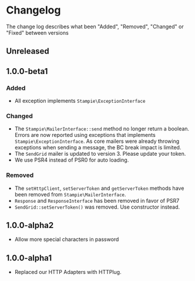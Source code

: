 # Changelog

The change log describes what been "Added", "Removed", "Changed" or "Fixed" between versions

## Unreleased

## 1.0.0-beta1 

### Added

- All exception implements `Stampie\ExceptionInterface`

### Changed

- The `Stampie\MailerInterface::send` method no longer return a boolean. Errors are now reported using exceptions that implements `Stampie\ExceptionInterface`. As core mailers were already throwing exceptions when sending a message, the BC break impact is limited.
- The `SendGrid` mailer is updated to version 3. Please update your token.
- We use PSR4 instead of PSR0 for auto loading.

### Removed

- The `setHttpClient`, `setServerToken` and `getServerToken` methods have been removed from `Stampie\MailerInterface`.
- `Response` and `ResponseInterface` has been removed in favor of PSR7
- `SendGrid::setServerToken()` was removed. Use constructor instead.

## 1.0.0-alpha2

- Allow more special characters in password

## 1.0.0-alpha1

- Replaced our HTTP Adapters with HTTPlug.